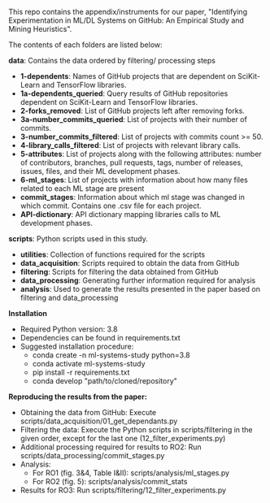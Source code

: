 This repo contains the appendix/instruments for our paper, "Identifying Experimentation in ML/DL Systems on GitHub: An Empirical Study and Mining Heuristics".

The contents of each folders are listed below:

**data**: Contains the data ordered by filtering/ processing steps
- **1-dependents**: Names of GitHub projects that are dependent on SciKit-Learn and TensorFlow libraries.
- **1a-dependents_queried**: Query results of GitHub repositories dependent on SciKit-Learn and TensorFlow libraries.
- **2-forks_removed**: List of GitHub projects left after removing forks.
- **3a-number_commits_queried**: List of projects with their number of commits.
- **3-number_commits_filtered**: List of projects with commits count >= 50.
- **4-library_calls_filtered**: List of projects with relevant library calls.
- **5-attributes**: List of projects along with the following attributes: number of contributors, branches, pull requests, tags, number of releases, issues, files, and their ML development 
phases.
- **6-ml_stages**: List of projects with information about how many files related to each ML stage are present
- **commit_stages**: Information about which ml stage was changed in which commit. Contains one .csv file for each project.
- **API-dictionary**: API dictionary mapping libraries calls to ML development phases.


**scripts**: Python scripts used in this study.
  - **utilities**: Collection of functions required for the scripts
  - **data_acquisition**: Scripts required to obtain the data from GitHub
  - **filtering**: Scripts for filtering the data obtained from GitHub
  - **data_processing**: Generating further information required for analysis
  - **analysis**: Used to generate the results presented in the paper based on filtering and data_processing



**Installation**
  - Required Python version: 3.8
  - Dependencies can be found in requirements.txt
  - Suggested installation procedure:
    - conda create -n ml-systems-study python=3.8
    - conda activate ml-systems-study
    - pip install -r requirements.txt
    - conda develop "path/to/cloned/repository"

**Reproducing the results from the paper:**
  - Obtaining the data from GitHub: Execute scripts/data_acquisition/01_get_dependants.py
  - Filtering the data: Execute the Python scripts in scripts/filtering in the given order, except for the last one (12_filter_experiments.py)
  - Additional processing required for results to RO2: Run scripts/data_processing/commit_stages.py
  - Analysis:
    - For RO1 (fig. 3&4, Table I&II): scripts/analysis/ml_stages.py
    - For RO2 (fig. 5): scripts/analysis/commit_stats
  - Results for RO3: Run scripts/filtering/12_filter_experiments.py
